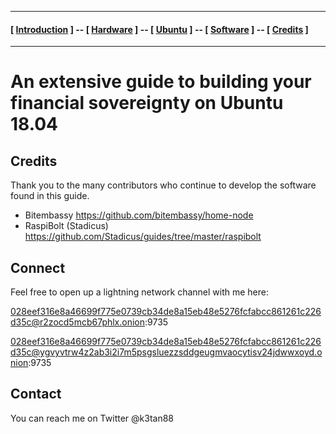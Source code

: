 
----
#### [ [Introduction](README.md) ] -- [ [Hardware](HARDWARE.md) ] -- [ [Ubuntu](UBUNTU.md) ] -- [ [Software](SOFTWARE.md) ] -- [ [Credits](CREDITS.md) ]

-----
# An extensive guide to building your financial sovereignty on Ubuntu 18.04

## Credits

Thank you to the many contributors who continue to develop the software found in this guide.

* Bitembassy https://github.com/bitembassy/home-node
* RaspiBolt (Stadicus) https://github.com/Stadicus/guides/tree/master/raspibolt

## Connect

Feel free to open up a lightning network channel with me here:

028eef316e8a46699f775e0739cb34de8a15eb48e5276fcfabcc861261c226d35c@r2zocd5mcb67phlx.onion:9735

028eef316e8a46699f775e0739cb34de8a15eb48e5276fcfabcc861261c226d35c@ygvyvtrw4z2ab3i2i7m5psgsluezzsddgeugmvaocytisv24jdwwxoyd.onion:9735

## Contact

You can reach me on Twitter @k3tan88
